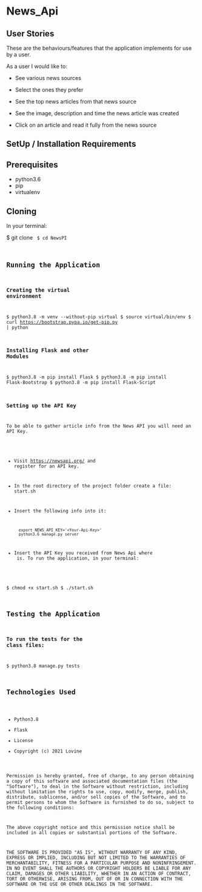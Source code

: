 # News_Api

## User Stories
These are the behaviours/features that the application implements for use by a user.

As a user I would like to:

+ See various news sources
+  Select the ones they prefer
+ See the top news articles from that news source
   
+ See the image, description and time the news article was created
+ Click on an article and read it fully from the news source

## SetUp / Installation Requirements
## Prerequisites
+ python3.6
+ pip
+ virtualenv

## Cloning
In your terminal:

  $ git clone <code>
  $ cd NewsPI

## Running the Application
### Creating the virtual environment

  $ python3.8 -m venv --without-pip virtual
  $ source virtual/bin/env
  $ curl https://bootstrap.pypa.io/get-pip.py | python

### Installing Flask and other Modules

  $ python3.8 -m pip install Flask
  $ python3.8 -m pip install Flask-Bootstrap
  $ python3.8 -m pip install Flask-Script

### Setting up the API Key

  To be able to gather article info from the News API you will need an API Key.

  * Visit https://newsapi.org/ and register for an API key.
  * In the root directory of the project folder create a file: start.sh
  * Insert the following info into it:

          export NEWS_API_KEY='<Your-Api-Key>'
          python3.6 manage.py server

  * Insert the API Key you received from News Api where <Your-Api-Key> is.
To run the application, in your terminal:

  $ chmod +x start.sh
  $ ./start.sh

## Testing the Application
### To run the tests for the class files:

  $ python3.8 manage.py tests

## Technologies Used
+ Python3.8
+ Flask
+ License
+ Copyright (c) 2021 Lovine

Permission is hereby granted, free of charge, to any person obtaining a copy of this software and associated documentation files (the "Software"), to deal in the Software without restriction, including without limitation the rights to use, copy, modify, merge, publish, distribute, sublicense, and/or sell copies of the Software, and to permit persons to whom the Software is furnished to do so, subject to the following conditions:

The above copyright notice and this permission notice shall be included in all copies or substantial portions of the Software.

THE SOFTWARE IS PROVIDED "AS IS", WITHOUT WARRANTY OF ANY KIND, EXPRESS OR IMPLIED, INCLUDING BUT NOT LIMITED TO THE WARRANTIES OF MERCHANTABILITY, FITNESS FOR A PARTICULAR PURPOSE AND NONINFRINGEMENT. IN NO EVENT SHALL THE AUTHORS OR COPYRIGHT HOLDERS BE LIABLE FOR ANY CLAIM, DAMAGES OR OTHER LIABILITY, WHETHER IN AN ACTION OF CONTRACT, TORT OR OTHERWISE, ARISING FROM, OUT OF OR IN CONNECTION WITH THE SOFTWARE OR THE USE OR OTHER DEALINGS IN THE SOFTWARE.